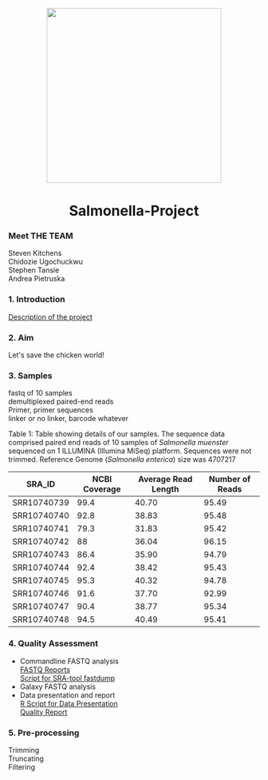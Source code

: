 <p align=center>
<img src="https://i.pinimg.com/originals/e4/d3/e2/e4d3e27b8738c7d3e9f650105b8bd851.jpg" width="350" />


<h1 align=center>Salmonella-Project</h>

### Meet THE TEAM
Steven Kitchens <br/>
Chidozie Ugochuckwu <br/>
Stephen Tansie <br/>
Andrea Pietruska <br/>

### 1. Introduction

[Description of the project](https://github.com/AUBioInformatics22/Salmonella-Project/blob/main/project_proposal.txt)

### 2. Aim

Let's save the chicken world!

### 3. Samples

fastq of 10 samples <br/>
demultiplexed paired-end reads <br/>
Primer, primer sequences <br/>
linker or no linker, barcode whatever <br/>

Table 1: Table showing details of our samples. The sequence data comprised paired end reads of 10 samples of _Salmonella muenster_ sequenced on 1 ILLUMINA (Illumina MiSeq) platform. Sequences were not trimmed. Reference Genome (_Salmonella enterica_) size was 4707217


| SRA_ID |NCBI Coverage  | Average Read Length | Number of Reads |
|--------| --------------|---------------------|-----------------|
|SRR10740739| 99.4       |     40.70        |         95.49           | 5.21        |
|SRR10740740| 92.8      |      38.83        |         95.48           | 4.87        |
|SRR10740741| 79.3         |     31.83          |         95.42           | 4.15         |
|SRR10740742| 88 |       36.04 |         96.15| 4.60|
|SRR10740743| 86.4 | 35.90                  | 94.79 |         4.57 |
|SRR10740744| 92.4 | 38.42 | 95.43 | 4.85 |
|SRR10740745| 95.3|  40.32| 94.78 | 5.05 |
|SRR10740746| 91.6 | 37.70 | 92.99 | 4.97 |
|SRR10740747| 90.4 | 38.77| 95.34| 4.78|
|SRR10740748| 94.5| 40.49| 95.41| 4.97| <p>&nbsp;</p>  






### 4. Quality Assessment
* Commandline FASTQ analysis <br/>
[FASTQ Reports](https://github.com/AUBioInformatics22/Salmonella-Project/tree/main/1%20-%20Initial%20Quality%20Assessment%20of%20Raw%20NGS%20Data/fastqc_reports) <br/>
[Script for SRA-tool fastdump](https://github.com/AUBioInformatics22/Salmonella-Project/blob/main/1%20-%20Initial%20Quality%20Assessment%20of%20Raw%20NGS%20Data/sra_fastqdump_fastqc.sh)
* Galaxy FASTQ analysis
* Data presentation and report <br/>
[R Script for Data Presentation](https://github.com/AUBioInformatics22/Salmonella-Project/blob/main/1%20-%20Initial%20Quality%20Assessment%20of%20Raw%20NGS%20Data/Report_1.R) <br/>
[Quality Report](https://github.com/AUBioInformatics22/Salmonella-Project/blob/main/1%20-%20Initial%20Quality%20Assessment%20of%20Raw%20NGS%20Data/Quality_Report.md)


### 5. Pre-processing

Trimming <br/>
Truncating <br/>
Filtering <br/>
